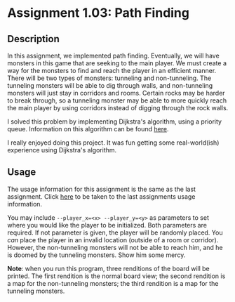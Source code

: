 # Assignment 1.03: Path Finding

## Description

In this assignment, we implemented path finding. Eventually, we will have
monsters in this game that are seeking to the main player. We must create
a way for the monsters to find and reach the player in an efficient manner.
There will be two types of monsters: tunneling and non-tunneling. The
tunneling monsters will be able to dig through walls, and non-tunneling
monsters will just stay in corridors and rooms. Certain rocks may be harder
to break through, so a tunneling monster may be able to more quickly reach
the main player by using corridors instead of digging through the rock walls.

I solved this problem by implementing Dijkstra's algorithm, using a priority
queue. Information on this algorithm can be found
[here](https://en.wikipedia.org/wiki/Dtra's_algorithm#Using_a_priority_queue).

I really enjoyed doing this project. It was fun getting some real-world(ish)
experience using Dijkstra's algorithm.

## Usage

The usage information for this assignment is the same as the last assignment.
Click [here](https://github.com/ISU-COMS327/assignment-1.02#usage) to be
taken to the last assignments usage information.

You may include `--player_x=<x> --player_y=<y>` as parameters to set where
you would like the player to be initialized. Both parameters are required.
If not parameter is given, the player will be randomly placed. You *can* place
the player in an invalid location (outside of a room or corridor). However,
the non-tunneling monsters will not be able to reach him, and he is doomed
by the tunneling monsters. Show him some mercy.

**Note**: when you run this program, three renditions of the board will be
printed. The first rendition is the normal board view; the second rendition
is a map for the non-tunneling monsters; the third rendition is a map for
the tunneling monsters.
